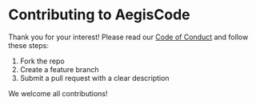 # Contributing to AegisCode

Thank you for your interest! Please read our [Code of Conduct](CODE_OF_CONDUCT.md) and follow these steps:

1. Fork the repo
2. Create a feature branch
3. Submit a pull request with a clear description

We welcome all contributions!
